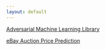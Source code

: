 ```yaml
---
layout: default
---
```


[Adversarial Machine Learning Library](adversarial-library)

[eBay Auction Price Prediction](auction-price-prediction)

